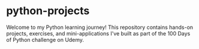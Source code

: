 # python-projects
Welcome to my Python learning journey! This repository contains hands-on projects, exercises, and mini-applications I've built as part of the 100 Days of Python challenge on Udemy.
